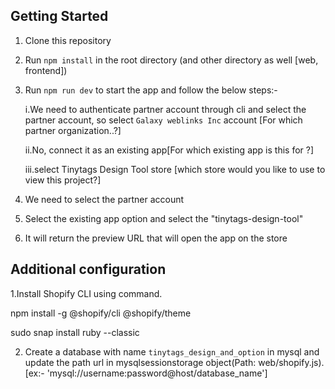 ## Getting Started

1. Clone this repository
2. Run `npm install` in the root directory (and other directory as well [web, frontend])
3. Run `npm run dev` to start the app and follow the below steps:-
   
    i.We need to authenticate partner account through cli and select  the partner account, so select `Galaxy weblinks Inc` account  [For which partner organization..?] 
    
    ii.No, connect it as an existing app[For which existing app is this for ?]
    
    iii.select Tinytags Design Tool store [which store would you like to use to view  this project?]

5. We need to select the partner account
6. Select the existing app option and select the "tinytags-design-tool"
7. It will return the preview URL that will open the app on the store

## Additional configuration
1.Install Shopify CLI using command.

  npm install -g @shopify/cli @shopify/theme

  sudo snap install ruby --classic

2. Create a database with name `tinytags_design_and_option` in mysql and update the path url in mysqlsessionstorage object(Path: web/shopify.js).[ex:- 'mysql://username:password@host/database_name']

